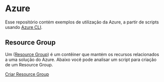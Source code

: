 # Azure

Esse repositório contém exemplos de utilização da Azure, a partir de scripts usando [Azure CLI](https://learn.microsoft.com/pt-br/cli/azure/).

## Resource Group

Um ([Resource Group](https://learn.microsoft.com/pt-br/azure/azure-resource-manager/management/manage-resource-groups-portal)) é um contêiner que mantém os recursos relacionados a uma solução do Azure. Abaixo você pode analisar um script para criação de um Resource Group.

[Criar Resource Group](./CreateResourceGroup.ps1) 
